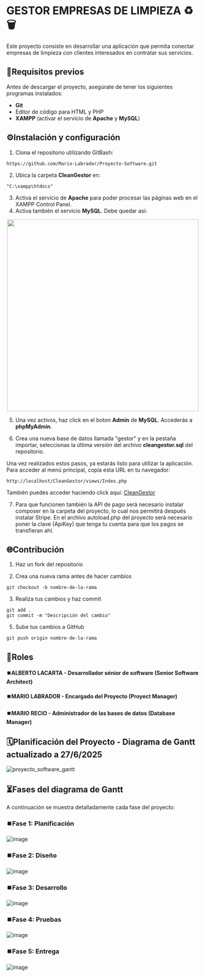 # GESTOR EMPRESAS DE LIMPIEZA ♻️🗑️
Este proyecto consiste en desarrollar una aplicación que permita conectar empresas de limpieza con clientes interesados en contratar sus servicios.

## 🎯Requisitos previos

Antes de descargar el proyecto, asegúrate de tener los siguientes programas instalados:
- **Git**
- Editor de código para HTML y PHP
- **XAMPP** (activar el servicio de **Apache** y **MySQL**)

## ⚙️Instalación y configuración

1. Clona el repositorio utilizando GitBash:

```
https://github.com/Mario-Labrador/Proyecto-Software.git
```

2. Ubica la carpeta **CleanGestor** en:
```
"C:\xampp\htdocs"
```
3. Activa el servicio de **Apache** para poder procesar las páginas web en el XAMPP Control Panel.
4. Activa también el servicio **MySQL**.
Debe quedar así:

<p align="center">
  <img src="https://github.com/user-attachments/assets/a88d20ba-6312-41d4-845c-1713e98ad3b8" width="500">
</p>

5. Una vez activos, haz click en el boton **Admin** de **MySQL**. Accederás a **phpMyAdmin**.

6. Crea una nueva base de datos llamada "gestor" y en la pestaña importar, seleccionas la última versión del archivo **cleangestor.sql** del repositorio.


Una vez realizados estos pasos, ya estarás listo para utilizar la aplicación.
Para acceder al menú principal, copia esta URL en tu navegador:

```
http://localhost/CleanGestor/views/Index.php
```

También puedes acceder haciendo click aquí: [CleanGestor](http://localhost/CleanGestor/views/Index.php)

7. Para que funcionen también la API de pago será necesario instalar composer en la carpeta del proyecto, lo cual nos permitirá después instalar Stripe.
   En el archivo autoload.php del proyecto será necesario poner la clave (ApiKey) que tenga tu cuenta para que los pagos se transfieran ahí.

## 🌐Contribución

1. Haz un fork del repositorio

2. Crea una nueva rama antes de hacer cambios

```
git checkout -b nombre-de-la-rama
```

3. Realiza tus cambios y haz commit

```
git add .
git commit -m "Descripción del cambio"
```

5. Sube tus cambios a GitHub

```
git push origin nombre-de-la-rama
```

## 👤Roles
#### ⏹️ALBERTO LACARTA - Desarrollador sénior de software (Senior Software Architect)

#### ⏹️MARIO LABRADOR - Encargado del Proyecto (Proyect Manager)

#### ⏹️MARIO RECIO - Administrador de las bases de datos (Database Manager)


## 🗓️Planificación del Proyecto - Diagrama de Gantt actualizado a 27/6/2025
![proyecto_software_gantt](https://github.com/user-attachments/assets/5b6191f5-66c7-4e3c-8b61-1808a87084f9)



## ⏳Fases del diagrama de Gantt
A continuación se muestra detalladamente cada fase del proyecto:

### ⏹️Fase 1: Planificación
![image](https://github.com/user-attachments/assets/b5d3661a-e5f1-4211-8575-068a5e99c92d)

### ⏹️Fase 2: Diseño
![image](https://github.com/user-attachments/assets/068abc6a-ae61-4238-a839-0c2d761fd13b)

### ⏹️Fase 3: Desarrollo
![image](https://github.com/user-attachments/assets/ace9d12b-87a2-425a-9851-d09a855f3e3b)

### ⏹️Fase 4: Pruebas
![image](https://github.com/user-attachments/assets/f41ad5c3-7b1d-4691-9d5d-527817fd83f1)

### ⏹️Fase 5: Entrega
![image](https://github.com/user-attachments/assets/9eebe1dc-69d3-493d-bc67-553e468f0b85)


